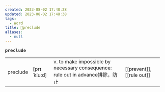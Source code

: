 ```yaml
---
created: 2023-08-02 17:48:28
updated: 2023-08-02 17:48:38
tags:
  - Word
title: 📖preclude
aliases:
  - null
---
```


<pre><strong>preclude</strong></pre>
|   |   |   |   |
|---|---|---|---|
|preclude|[prɪˈklu:d]|v. to make impossible by necessary consequence: rule out in advance排除，防⽌|[[prevent]], [[rule out]]|